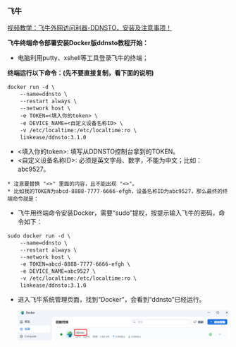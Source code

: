### 飞牛

[视频教学：飞牛外网访问利器-DDNSTO，安装及注意事项！](https://www.bilibili.com/video/BV1YMSQYAE84/)

**飞牛终端命令部署安装Docker版ddnsto教程开始：**

* 电脑利用putty、xshell等工具登录飞牛的终端；

**终端运行以下命令：(先不要直接复制，看下面的说明)**
```
docker run -d \
    --name=ddnsto \
    --restart always \
    --network host \
    -e TOKEN=<填入你的token> \
    -e DEVICE_NAME=<自定义设备名称ID> \
    -v /etc/localtime:/etc/localtime:ro \
    linkease/ddnsto:3.1.0
```

* <填入你的token>: 填写从DDNSTO控制台拿到的TOKEN。
* <自定义设备名称ID>: 必须是英文字母、数字，不能为中文；比如：abc9527。

```
* 注意要替换 "<>" 里面的内容，且不能出现 "<>"。
* 比如我的TOKEN为abcd-8888-7777-6666-efgh，设备名称ID为abc9527，那么最终的终端命令就是：
```

* 飞牛用终端命令安装Docker，需要“sudo”提权，按提示输入飞牛的密码，命令如下：
```
sudo docker run -d \
    --name=ddnsto \
    --restart always \
    --network host \
    -e TOKEN=abcd-8888-7777-6666-efgh \
    -e DEVICE_NAME=abc9527 \
    -v /etc/localtime:/etc/localtime:ro \
    linkease/ddnsto:3.1.0
```
* 进入飞牛系统管理页面，找到“Docker”，会看到“ddnsto”已经运行。

   ![docker](./koolshare_merlin/fn.png)
